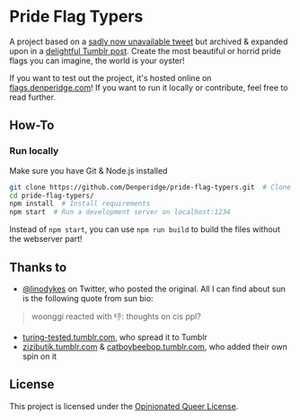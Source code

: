 # Pride Flag Typers

A project based on a [sadly now unavailable tweet](https://web.archive.org/web/20200712210219/https://twitter.com/linodykes/status/1282400104356417537) but archived & expanded upon in a [delightful Tumblr post](https://www.tumblr.com/calierthewolf/715868902662569984/if-a-terf-even-looks-at-this-they-will-die-in). Create the most beautiful or horrid pride flags you can imagine, the world is your oyster!

If you want to test out the project, it's hosted online on [flags.denperidge.com](https://flags.denperidge.com)! If you want to run it locally or contribute, feel free to read further.

## How-To
### Run locally
Make sure you have Git & Node.js installed

```bash
git clone https://github.com/Denperidge/pride-flag-typers.git  # Clone the repository
cd pride-flag-typers/
npm install  # Install requirements
npm start  # Run a development server on localhost:1234
```

Instead of `npm start`, you can use `npm run build` to build the files without the webserver part!

## Thanks to
- [@linodykes](https://web.archive.org/web/20200712210219/https://twitter.com/linodykes/status/1282400104356417537) on Twitter, who posted the original. All I can find about sun is the following quote from sun bio:
> woonggi reacted with 👎: thoughts on cis ppl?
- [turing-tested.tumblr.com](https://turing-tested.tumblr.com), who spread it to Tumblr
- [zizibutik.tumblr.com](https://zizibutik.tumblr.com) & [catboybeebop.tumblr.com](https://catboybeebop.tumblr.com), who added their own spin on it

## License
This project is licensed under the [Opinionated Queer License](LICENSE).

